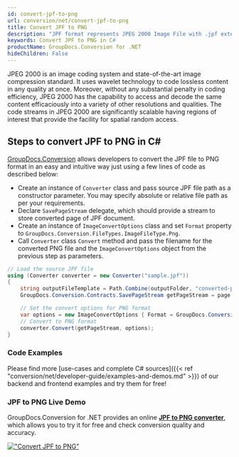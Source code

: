 ```yaml
---
id: convert-jpf-to-png
url: conversion/net/convert-jpf-to-png
title: Convert JPF to PNG
description: "JPF format represents JPEG 2000 Image File with .jpf extension. Learn how to convert JPF to PNG file programmatically in C# language using GroupDocs.Conversion for .NET library."
keywords: Convert JPF to PNG in C#
productName: GroupDocs.Conversion for .NET
hideChildren: False
---
```


JPEG 2000 is an image coding system and state-of-the-art image compression standard. It uses wavelet technology to code lossless content in any quality at once. Moreover, without any substantial penalty in coding efficiency, JPEG 2000 has the capability to access and decode the same content efficaciously into a variety of other resolutions and qualities. The code streams in JPEG 2000 are significantly scalable having regions of interest that provide the facility for spatial random access.

## Steps to convert JPF to PNG in C#

[GroupDocs.Conversion](https://products.groupdocs.com/conversion/net) allows developers to convert the JPF file to PNG format in an easy and intuitive way just using a few lines of code as described below:

* Create an instance of `Converter` class and pass source JPF file path as a constructor parameter. You may specify absolute or relative file path as per your requirements. 
* Declare `SavePageStream` delegate, which should provide a stream to store converted page of JPF document.
* Create an instance of `ImageConvertOptions` class and set `Format` property to `GroupDocs.Conversion.FileTypes.ImageFileType.Png`.
* Call `Converter` class `Convert` method and pass the filename for the converted PNG file and the `ImageConvertOptions` object from the previous step as parameters.

```csharp
// Load the source JPF file
using (Converter converter = new Converter("sample.jpf"))
{
    string outputFileTemplate = Path.Combine(outputFolder, "converted-page-{0}.png");
    GroupDocs.Conversion.Contracts.SavePageStream getPageStream = page => new FileStream(string.Format(outputFileTemplate, page), FileMode.Create);

    // Set the convert options for PNG format
    var options = new ImageConvertOptions { Format = GroupDocs.Conversion.FileTypes.ImageFileType.Png };   
    // Convert to PNG format
    converter.Convert(getPageStream, options);
}
```

### Code Examples

Please find more [use-cases and complete C# sources]({{< ref "conversion/net/developer-guide/examples-and-demos.md" >}}) of our backend and frontend examples and try them for free!

### JPF to PNG Live Demo

GroupDocs.Conversion for .NET provides an online [**JPF to PNG converter**](https://products.groupdocs.app/conversion/jpf-to-png), which allows you to try it for free and check conversion quality and accuracy.

[!["Convert JPF to PNG"](conversion/net/images/convert-to-png/convert-jpf-to-png.png)](https://products.groupdocs.app/conversion/jpf-to-png)